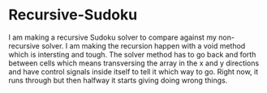 # Recursive-Sudoku

I am making a recursive Sudoku solver to compare against my non-recursive solver. I am making the recursion happen with a void method which is intersting and tough. The solver method has to go back and forth between cells which means transversing the array in the x and y directions and have control signals inside itself to tell it which way to go. Right now, it runs through but then halfway it starts giving doing wrong things.

